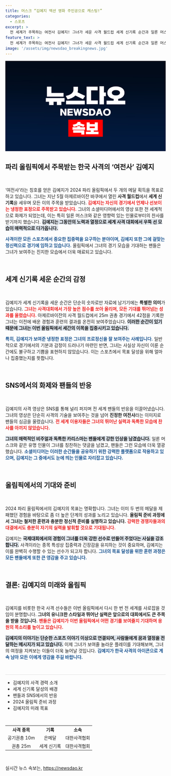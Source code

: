 ```yaml
---
title: 머스크 “김예지 액션 영화 주인공으로 캐스팅!”
categories:
  - 스포츠
excerpt: >
  전 세계가 주목하는 여전사 김예지! 그녀가 세운 사격 월드컵 세계 신기록 순간과 일론 머스크의 찬사를 통해 진정한 강자의 면모를 입증했다. 2024 파리 올림픽에서도 그녀의 활약이 기대된다!
feature_text: >
  전 세계가 주목하는 여전사 김예지! 그녀가 세운 사격 월드컵 세계 신기록 순간과 일론 머스크의 찬사를 통해 진정한 강자의 면모를 입증했다. 2024 파리 올림픽에서도 그녀의 활약이 기대된다!
image: '/assets/img/newsdao_breakingnews.jpg'
---
```


<p><img src="/assets/img/newsdao_breakingnews.jpg" alt="pcversion 속보" /></p>

<h2 data-ke-size="size26">파리 올림픽에서 주목받는 한국 사격의 ‘여전사’ 김예지</h2>

<p data-ke-size="size16">&nbsp;</p>

<p>‘여전사’라는 칭호를 얻은 김예지가 2024 파리 올림픽에서 두 개의 메달 획득을 목표로 하고 있습니다. 그녀는 지난 5월 아제르바이잔 바쿠에서 열린 <b>사격 월드컵</b>에서 <b>세계 신기록</b>을 세우며 모든 이의 주목을 받았습니다. <b><span style="color: #ee2323;">김예지는 자신의 경기에서 언제나 선보이는 냉정한 표정으로 주목받고 있습니다.</span></b> 그녀의 소셜미디어에서의 영상 또한 전 세계적으로 화제가 되었는데, 이는 특히 일론 머스크와 같은 영향력 있는 인물로부터의 찬사를 받기까지 했습니다. <b><span style="background-color: #21538527;">김예지는 그동안의 노력과 열정으로 세계 사격 대회에서 우뚝 선 모습이 매력적으로 다가옵니다.</span></b> </p>

<p><b><span style="color: #1a5490;">사격이란 모든 스포츠에서 중요한 집중력을 요구하는 분야이며, 김예지 또한 그에 걸맞는 정신력으로 경기에 임하고 있습니다.</span></b> 올림픽에서 그녀의 경기 모습을 기대하는 팬들은 그녀가 보여주는 진지한 모습에서 더욱 매료되고 있습니다.</p>

<p data-ke-size="size16">&nbsp;</p>

<h2 data-ke-size="size26">세계 신기록 세운 순간의 감정</h2>

<p data-ke-size="size16">&nbsp;</p>

<p>김예지가 세계 신기록을 세운 순간은 단순히 숫자로만 자료에 남기기에는 <b>특별한 의미</b>가 있습니다. <b><span style="color: #ee2323;">그녀는 사격대회에서 가장 높은 점수를 쏘아 올리며, 모든 기대를 뛰어넘는 성과를 올렸습니다.</span></b> 아제르바이잔의 사격 월드컵에서 25m 권총 경기에서 42점을 기록한 그녀는 이전에 배운 경험과 훈련의 결과를 온전히 보여주었습니다. <b><span style="background-color: #21538527;">이러한 순간이 있기 때문에 그녀는 이번 올림픽에서 세간의 이목을 집중시키고 있습니다.</span></b></p>

<p><b><span style="color: #1a5490;">특히, 김예지가 보여준 냉정한 표정은 그녀의 프로정신을 잘 보여주는 사례입니다.</span></b> 일반적으로 경기에서의 기분과 감정이 드러나기 마련인 반면, 그녀는 사실상 자신이 이룬 순간에도 불구하고 기쁨을 표현하지 않았습니다. 이는 스포츠에서 목표 달성을 위해 얼마나 집중했는지를 뜻합니다.</p>

<p data-ke-size="size16">&nbsp;</p>

<h2 data-ke-size="size26">SNS에서의 화제와 팬들의 반응</h2>

<p data-ke-size="size16">&nbsp;</p>

<p>김예지의 사격 영상은 SNS를 통해 널리 퍼지며 전 세계 팬들의 반응을 이끌어냈습니다. 그녀의 영상은 단순히 사격의 기술을 보여주는 것을 넘어 <b>진정한 여전사</b>라는 이미지로 팬들의 심금을 울렸습니다. <b><span style="color: #ee2323;">전 세계 이용자들은 그녀의 뛰어난 실력과 독특한 모습에 찬사를 아끼지 않았습니다.</span></b></p>

<p><b><span style="background-color: #21538527;">그녀의 매력적인 비주얼과 독특한 카리스마는 팬들에게 강한 인상을 남겼습니다.</span></b> 일론 머스크와 같은 유명 인물이 그녀를 칭찬하는 댓글을 남겼고, 팬들은 그런 모습에 더욱 열광했습니다. <b><span style="color: #1a5490;">소셜미디어는 이러한 순간들을 공유하기 위한 강력한 플랫폼으로 작용하고 있으며, 김예지는 그 중에서도 눈에 띄는 인물로 자리잡고 있습니다.</span></b></p>

<p data-ke-size="size16">&nbsp;</p>

<h2 data-ke-size="size26">올림픽에서의 기대와 준비</h2>

<p data-ke-size="size16">&nbsp;</p>

<p>2024 파리 올림픽에서의 김예지의 목표는 명확합니다. 그녀는 이미 두 번의 메달을 제패했던 경험을 바탕으로 좀 더 높은 단계의 성과를 노리고 있습니다. <b>올림픽 준비 과정에서 그녀는 철저한 훈련과 충분한 정신적 준비를 실행하고 있습니다.</b> <b><span style="color: #ee2323;">강력한 경쟁자들과의 대결에서도 충분히 자기의 실력을 발휘할 것으로 기대됩니다.</span></b> </p>

<p>김예지는 <b><span style="background-color: #21538527;">국제대회에서의 경험이 그녀를 더욱 강한 선수로 만들어 주었다는 사실을 강조합니다.</span></b> 사격이라는 종목 특성상 집중력과 긴장감을 유지하는 것이 중요하며, 김예지는 이를 완벽히 수행할 수 있는 선수가 되고자 합니다. <b><span style="color: #1a5490;">그녀의 목표 달성을 위한 훈련 과정은 모든 팬들에게 또한 큰 영감을 주고 있습니다.</span></b></p>

<p data-ke-size="size16">&nbsp;</p>

<h2 data-ke-size="size26">결론: 김예지의 미래와 올림픽</h2>

<p data-ke-size="size16">&nbsp;</p>

<p>김예지를 비롯한 한국 사격 선수들은 이번 올림픽에서 다시 한 번 전 세계를 사로잡을 것임이 분명합니다. <b>그녀의 유니크한 스타일과 뛰어난 실력은 앞으로의 대회에서도 큰 주목을 받을 것입니다.</b> <b><span style="color: #ee2323;">팬들은 김예지가 이번 올림픽에서 어떤 경기를 보여줄지 기대하며 응원의 목소리를 높이고 있습니다.</span></b></p>

<p><b><span style="background-color: #21538527;">김예지의 이야기는 단순한 스포츠 이야기 이상으로 연결되며, 사람들에게 꿈과 열정을 전달하는 메시지가 되고 있습니다.</span></b> 이제 그녀가 보여줄 놀라운 플레이를 기대해보며, 그녀의 여정을 지켜보는 이들이 더욱 늘어날 것입니다. <b><span style="color: #1a5490;">김예지가 한국 사격의 아이콘으로 계속 남아 모든 이에게 영감을 주길 바랍니다.</span></b> </p>

<p data-ke-size="size16">&nbsp;</p>

<hr style="border: none; height: 1px; background-color: #ddd;"/> 

<ul>
  <li>김예지의 사격 경력 소개</li>
  <li>세계 신기록 달성의 배경</li>
  <li>팬들과 SNS에서의 반응</li>
  <li>2024 올림픽 준비 과정</li>
  <li>김예지의 미래 목표</li>
</ul>

<p data-ke-size="size16">&nbsp;</p> 

<table style="width: 100%; border-collapse: collapse;">
  <tr>
    <td style="text-align: center; height: 17px;"><b>사격 종목</b></td>
    <td style="text-align: center; height: 17px;"><b>기록</b></td>
    <td style="text-align: center; height: 17px;"><b>소속</b></td>
  </tr>
  <tr>
    <td style="text-align: center; height: 17px;">공기권총 10m</td>
    <td style="text-align: center; height: 17px;">은메달</td>
    <td style="text-align: center; height: 17px;">대한사격협회</td>
  </tr>
  <tr>
    <td style="text-align: center; height: 17px;">권총 25m</td>
    <td style="text-align: center; height: 17px;">세계 신기록</td>
    <td style="text-align: center; height: 17px;">대한사격협회</td>
  </tr>
</table>

<p data-ke-size="size16">&nbsp;</p>
실시간 뉴스 속보는, <a href="https://newsdao.kr" rel="dofollow">https://newsdao.kr</a>


